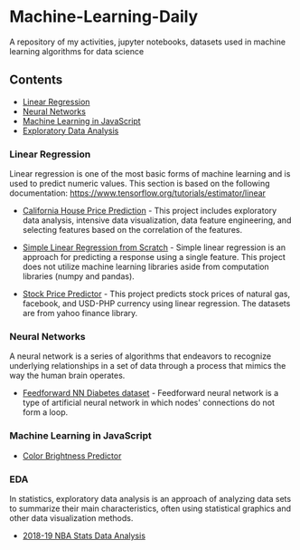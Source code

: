 # Machine-Learning-Daily

A repository of my activities, jupyter notebooks, datasets used in machine learning algorithms for data science

## Contents

- [Linear Regression](https://github.com/mart-anthony-stark/Machine-Learning-Daily#linear-regression)
- [Neural Networks](https://github.com/mart-anthony-stark/Machine-Learning-Daily#neural-networks)
- [Machine Learning in JavaScript](https://github.com/mart-anthony-stark/Machine-Learning-Daily#machine-learning-in-javascript)
- [Exploratory Data Analysis](https://github.com/mart-anthony-stark/Machine-Learning-Daily#eda)

### Linear Regression

Linear regression is one of the most basic forms of machine learning and is used to predict numeric values.
This section is based on the following documentation: https://www.tensorflow.org/tutorials/estimator/linear

- [California House Price Prediction](https://github.com/mart-anthony-stark/Machine-Learning-Daily/blob/main/Linear%20Regression/HousePricePrediction.ipynb) - This project includes exploratory data analysis, intensive data visualization, data feature engineering, and selecting features based on the correlation of the features.

- [Simple Linear Regression from Scratch](https://github.com/mart-anthony-stark/Machine-Learning-Daily/blob/main/Linear%20Regression/LinearRegression_from_Scratch.ipynb) - Simple linear regression is an approach for predicting a response using a single feature. This project does not utilize machine learning libraries aside from computation libraries (numpy and pandas).

- [Stock Price Predictor](https://github.com/mart-anthony-stark/Machine-Learning-Daily/blob/main/Linear%20Regression/SPP_Research.ipynb) - This project predicts stock prices of natural gas, facebook, and USD-PHP currency using linear regression. The datasets are from yahoo finance library.

### Neural Networks

A neural network is a series of algorithms that endeavors to recognize underlying relationships in a set of data through a process that mimics the way the human brain operates.

- [Feedforward NN Diabetes dataset](https://github.com/mart-anthony-stark/Machine-Learning-Daily/blob/main/Neural%20Nets/Feedforward_Diabetes_Research.ipynb) - Feedforward neural network is a type of artificial neural network in which nodes' connections do not form a loop.

### Machine Learning in JavaScript

- [Color Brightness Predictor](https://github.com/mart-anthony-stark/Machine-Learning-Daily/blob/main/JavaScript/objects.js)

### EDA

In statistics, exploratory data analysis is an approach of analyzing data sets to summarize their main characteristics, often using statistical graphics and other data visualization methods.

- [2018-19 NBA Stats Data Analysis](https://github.com/mart-anthony-stark/Machine-Learning-and-Deep-Learning/blob/main/EDA/2018_19_NBA_Player_Stats_Per_Game_EDA.ipynb)
